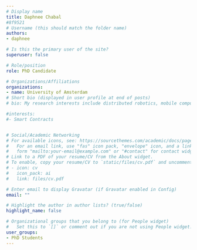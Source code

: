 ```yaml
---
# Display name
title: Daphnee Chabal
#8f9521
# Username (this should match the folder name)
authors:
- daphnee

# Is this the primary user of the site?
superuser: false

# Role/position
role: PhD Candidate

# Organizations/Affiliations
organizations:
- name: University of Amsterdam
# Short bio (displayed in user profile at end of posts)
# bio: My research interests include distributed robotics, mobile computing and programmable matter.

#interests:
#- Smart Contracts


# Social/Academic Networking
# For available icons, see: https://sourcethemes.com/academic/docs/page-builder/#icons
#   For an email link, use "fas" icon pack, "envelope" icon, and a link in the
#   form "mailto:your-email@example.com" or "#contact" for contact widget.
# Link to a PDF of your resume/CV from the About widget.
# To enable, copy your resume/CV to `static/files/cv.pdf` and uncomment the lines below.
# - icon: cv
#   icon_pack: ai
#   link: files/cv.pdf

# Enter email to display Gravatar (if Gravatar enabled in Config)
email: ""

# Highlight the author in author lists? (true/false)
highlight_name: false

# Organizational groups that you belong to (for People widget)
#   Set this to `[]` or comment out if you are not using People widget.
user_groups:
- PhD Students
---
```

